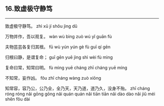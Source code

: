 ## 16.致虚极守静笃
---


<ruby><rbc><rb> 致虚极守静笃。 </rb></rbc>
  <rtc><rt>zhì xū jí shǒu jìng dǔ</rt></rtc>
</ruby>

<ruby><rbc><rb> 万物并作，吾以观复。 </rb></rbc>
  <rtc><rt>wàn wù bìng zuò wú yǐ guān fù</rt></rtc>
</ruby>

<ruby><rbc><rb> 夫物芸芸各复归其根。 </rb></rbc>
  <rtc><rt>fū wù yún yún gè fù guī qí gēn</rt></rtc>
</ruby>

<ruby><rbc><rb> 归根曰静，是谓复命； </rb></rbc>
  <rtc><rt>guī gēn yuē jìng shì wèi fù mìng</rt></rtc>
</ruby>

<ruby><rbc><rb> 复命曰常，知常曰明。 </rb></rbc>
  <rtc><rt>fù mìng yuē cháng zhī cháng yuē míng</rt></rtc>
</ruby>

<ruby><rbc><rb> 不知常，妄作凶。 </rb></rbc>
  <rtc><rt>fǒu zhī cháng wàng zuò xiōng</rt></rtc>
</ruby>

<ruby><rbc><rb> 知常容，容乃公，公乃全，全乃天，天乃道，道乃久，没身不殆。 </rb></rbc>
  <rtc><rt>zhī cháng róng róng nǎi gōng gōng nǎi quán quán nǎi tiān tiān nǎi dào dào nǎi jiǔ méi shēn fǒu dài</rt></rtc>
</ruby>

<ruby><rbc><rb>  </rb></rbc>
  <rtc><rt></rt></rtc>
</ruby>

